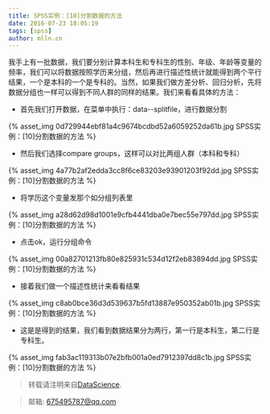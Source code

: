 ```yaml
---
title: SPSS实例：[10]分割数据的方法
date: 2016-07-23 18:05:19
tags: [spss]
author: mlln.cn
---
```

我手上有一批数据，我们要分别计算本科生和专科生的性别、年级、年龄等变量的频率，我们可以将数据按照学历来分组，然后再进行描述性统计就能得到两个平行结果，一个是本科的一个是专科的。当然，如果我们做方差分析、回归分析，先将数据分组也一样可以得到不同人群的同样的结果。我们来看看具体的方法：

- 首先我们打开数据，在菜单中执行：data--splitfile，进行数据分割

{% asset_img 0d729944ebf81a4c9674bcdbd52a6059252da61b.jpg SPSS实例：[10]分割数据的方法 %}

- 然后我们选择compare groups，这样可以对比两组人群（本科和专科）

{% asset_img 4a77b2af2edda3cc8f6ce83203e93901203f92dd.jpg SPSS实例：[10]分割数据的方法 %}

- 将学历这个变量发那个如分组列表里

{% asset_img a28d62d98d1001e9cfb4441dba0e7bec55e797dd.jpg SPSS实例：[10]分割数据的方法 %}

- 点击ok，运行分组命令

{% asset_img 00a82701213fb80e825931c534d12f2eb83894dd.jpg SPSS实例：[10]分割数据的方法 %}

- 接着我们做一个描述性统计来看看结果

{% asset_img c8ab0bce36d3d539637b5fd13887e950352ab01b.jpg SPSS实例：[10]分割数据的方法 %}

- 这是是得到的结果，我们看到数据结果分为两行，第一行是本科生，第二行是专科生。

{% asset_img fab3ac119313b07e2bfb001a0ed7912397dd8c1b.jpg SPSS实例：[10]分割数据的方法 %}

> 转载请注明来自[DataScience](http://mlln.cn).

> 邮箱: 675495787@qq.com 

